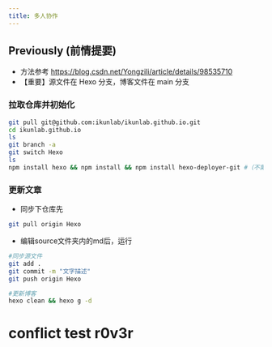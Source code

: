 ```yaml
---
title: 多人协作
---
```


## Previously (前情提要)

* 方法参考 https://blog.csdn.net/Yongzili/article/details/98535710
* 【重要】源文件在 Hexo 分支，博客文件在 main 分支

### 拉取仓库并初始化

``` bash
git pull git@github.com:ikunlab/ikunlab.github.io.git
cd ikunlab.github.io
ls
git branch -a
git switch Hexo
ls
npm install hexo && npm install && npm install hexo-deployer-git #（不需要hexo init）
```

### 更新文章

* 同步下仓库先

``` bash
git pull origin Hexo
```

* 编辑source文件夹内的md后，运行

``` bash
#同步源文件
git add .
git commit -m "文字描述"
git push origin Hexo 

#更新博客
hexo clean && hexo g -d
```
# conflict test r0v3r
